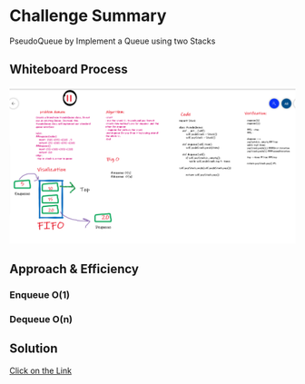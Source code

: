# Challenge Summary

PseudoQueue by Implement a Queue using two Stacks

## Whiteboard Process

![queueWithstack](../../../imgs/queueWithstack.png)

## Approach & Efficiency

### Enqueue **O(1)**

### Dequeue **O(n)**

## Solution

[Click on the Link](https://github.com/amarh-ayman/401_data-structures-and-algorithms/blob/main/Data-Structures/challenges/queueWithStacks/queue_with_stacks.py)

